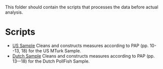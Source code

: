 This folder should contain the scripts that processes the data  before actual analysis.

# Scripts

- [US Sample](data-processing/00_PrepareData_US.md) Cleans and constructs measures according to PAP (pp. 10--13, 18) for the US MTurk Sample.
- [Dutch Sample](data-processing/00_PrepareData_US.md) Cleans and constructs measures according to PAP (pp. 13--18) for the Dutch PollFish Sample.
